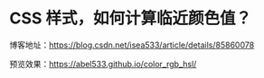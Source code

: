 # CSS 样式，如何计算临近颜色值？

博客地址：https://blog.csdn.net/isea533/article/details/85860078

预览效果：https://abel533.github.io/color_rgb_hsl/
